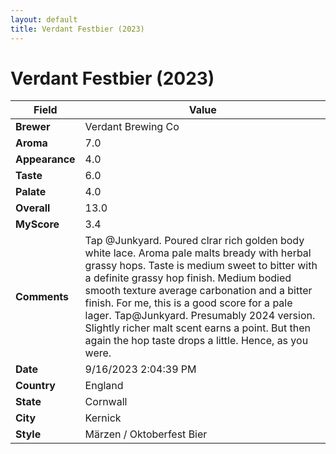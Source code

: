 ```yaml
---
layout: default
title: Verdant Festbier (2023)
---
```


# Verdant Festbier (2023)

| Field         | Value                                                                                                   |
|---------------|---------------------------------------------------------------------------------------------------------|
| **Brewer**    | Verdant Brewing Co                                                                                        |
| **Aroma**     | 7.0                                                                                         |
| **Appearance**| 4.0                                                                                    |
| **Taste**     | 6.0                                                                                         |
| **Palate**    | 4.0                                                                                        |
| **Overall**   | 13.0                                                                                       |
| **MyScore**   | 3.4                                                                                       |
| **Comments**  | Tap @Junkyard. Poured clrar rich golden body white lace. Aroma pale malts bready with herbal grassy hops. Taste is medium sweet to bitter with a definite grassy hop finish. Medium bodied smooth texture average carbonation and a bitter finish. For me, this is a good score for a pale lager. Tap@Junkyard. Presumably 2024 version. Slightly richer malt scent earns a point.  But then again the hop taste drops a little. Hence, as you were.                                                                                      |
| **Date**      | 9/16/2023 2:04:39 PM                                                                                          |
| **Country**   | England                                                                                       |
| **State**     | Cornwall                                                                                         |
| **City**      | Kernick                                                                                          |
| **Style**     | Märzen / Oktoberfest Bier                                                                                         |
